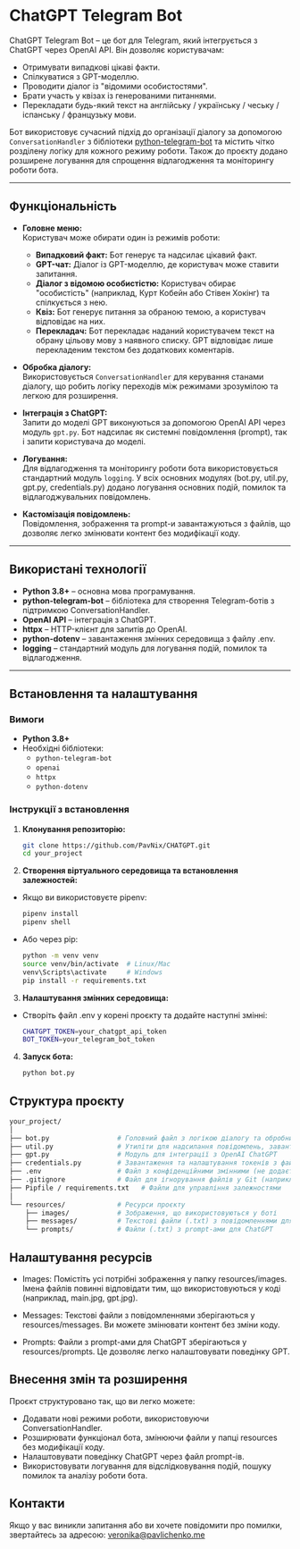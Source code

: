 # ChatGPT Telegram Bot

ChatGPT Telegram Bot – це бот для Telegram, який інтегрується з ChatGPT через OpenAI API. Він дозволяє користувачам:

- Отримувати випадкові цікаві факти.
- Спілкуватися з GPT-моделлю.
- Проводити діалог із "відомими особистостями".
- Брати участь у квізах із генерованими питаннями.
- Перекладати будь-який текст на англійську / українську / чеську / іспанську / французьку мови. 

Бот використовує сучасний підхід до організації діалогу за допомогою `ConversationHandler` з бібліотеки [python-telegram-bot](https://github.com/python-telegram-bot/python-telegram-bot) та містить чітко розділену логіку для кожного режиму роботи.
Також до проєкту додано розширене логування для спрощення відлагодження та моніторингу роботи бота.

---

## Функціональність

- **Головне меню:**  
  Користувач може обирати один із режимів роботи:
  - **Випадковий факт:** Бот генерує та надсилає цікавий факт.
  - **GPT-чат:** Діалог із GPT-моделлю, де користувач може ставити запитання.
  - **Діалог з відомою особистістю:** Користувач обирає "особистість" (наприклад, Курт Кобейн або Стівен Хокінг) та спілкується з нею.
  - **Квіз:** Бот генерує питання за обраною темою, а користувач відповідає на них.
  - **Перекладач:** Бот перекладає наданий користувачем текст на обрану цільову мову з наявного списку. GPT відповідає лише перекладеним текстом без додаткових коментарів.

- **Обробка діалогу:**  
  Використовується `ConversationHandler` для керування станами діалогу, що робить логіку переходів між режимами зрозумілою та легкою для розширення.

- **Інтеграція з ChatGPT:**  
  Запити до моделі GPT виконуються за допомогою OpenAI API через модуль `gpt.py`. Бот надсилає як системні повідомлення (prompt), так і запити користувача до моделі.

- **Логування:**  
  Для відлагодження та моніторингу роботи бота використовується стандартний модуль `logging`. 
  У всіх основних модулях (bot.py, util.py, gpt.py, credentials.py) додано логування основних подій, помилок та відлагоджувальних повідомлень.

- **Кастомізація повідомлень:**  
  Повідомлення, зображення та prompt-и завантажуються з файлів, що дозволяє легко змінювати контент без модифікації коду.

---

## Використані технології

- **Python 3.8+** – основна мова програмування.
- **python-telegram-bot** – бібліотека для створення Telegram-ботів з підтримкою ConversationHandler.
- **OpenAI API** – інтеграція з ChatGPT.
- **httpx** – HTTP-клієнт для запитів до OpenAI.
- **python-dotenv** – завантаження змінних середовища з файлу .env.
- **logging** – стандартний модуль для логування подій, помилок та відлагодження.

---

## Встановлення та налаштування

### Вимоги

- **Python 3.8+**
- Необхідні бібліотеки:
  - `python-telegram-bot`
  - `openai`
  - `httpx`
  - `python-dotenv`

### Інструкції з встановлення

1. **Клонування репозиторію:**

   ```bash
   git clone https://github.com/PavNix/CHATGPT.git
   cd your_project
   ```

2. **Створення віртуального середовища та встановлення залежностей:**

- Якщо ви використовуєте pipenv:
   
   ```bash
   pipenv install
   pipenv shell
   ```
   
- Або через pip:

   ```bash
   python -m venv venv
   source venv/bin/activate  # Linux/Mac
   venv\Scripts\activate     # Windows
   pip install -r requirements.txt
   ```
  
3. **Налаштування змінних середовища:**
- Створіть файл .env у корені проєкту та додайте наступні змінні:
   
   ```bash
   CHATGPT_TOKEN=your_chatgpt_api_token
   BOT_TOKEN=your_telegram_bot_token
   ```
  
4. **Запуск бота:**
   
   ```bash
   python bot.py
   ```
   

## Структура проєкту
   
   ```bash
   your_project/
   │
   ├── bot.py                 # Головний файл з логікою діалогу та обробниками
   ├── util.py                # Утиліти для надсилання повідомлень, завантаження контенту та управління діалогами
   ├── gpt.py                 # Модуль для інтеграції з OpenAI ChatGPT
   ├── credentials.py         # Завантаження та налаштування токенів з файлу .env
   ├── .env                   # Файл з конфіденційними змінними (не додається до репозиторію)
   ├── .gitignore             # Файл для ігнорування файлів у Git (наприклад, .env)
   ├── Pipfile / requirements.txt   # Файли для управління залежностями
   │
   └── resources/             # Ресурси проєкту
       ├── images/            # Зображення, що використовуються у боті
       ├── messages/          # Текстові файли (.txt) з повідомленнями для комунікації
       └── prompts/           # Файли (.txt) з prompt-ами для ChatGPT
   ```

  
## Налаштування ресурсів

- Images:
   Помістіть усі потрібні зображення у папку resources/images. Імена файлів повинні відповідати тим, що використовуються у коді (наприклад, main.jpg, gpt.jpg).

- Messages:
   Текстові файли з повідомленнями зберігаються у resources/messages. Ви можете змінювати контент без зміни коду.

- Prompts:
   Файли з prompt-ами для ChatGPT зберігаються у resources/prompts. Це дозволяє легко налаштовувати поведінку GPT.


## Внесення змін та розширення

Проєкт структуровано так, що ви легко можете:
  - Додавати нові режими роботи, використовуючи ConversationHandler.
  - Розширювати функціонал бота, змінюючи файли у папці resources без модифікації коду.
  - Налаштовувати поведінку ChatGPT через файл prompt-ів.
  - Використовувати логування для відслідковування подій, пошуку помилок та аналізу роботи бота.

## Контакти
Якщо у вас виникли запитання або ви хочете повідомити про помилки, звертайтесь за адресою: veronika@pavlichenko.me

